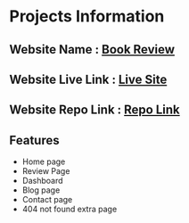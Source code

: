 # Projects Information

## Website Name : [Book Review](https://github.com/facebook/create-react-app)
## Website Live Link : [Live Site](https://github.com/facebook/create-react-app)
## Website Repo Link : [Repo Link](https://github.com/facebook/create-react-app)

## Features

- Home page
- Review Page
- Dashboard
- Blog page
- Contact page
- 404 not found extra page